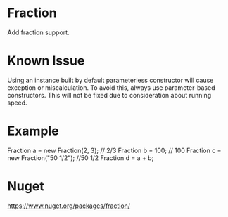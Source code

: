 # Fraction
Add fraction support.

# Known Issue
Using an instance built by default parameterless constructor will cause exception or miscalculation. To avoid this, always use parameter-based constructors. This will not be fixed due to consideration about running speed.

# Example
Fraction a = new Fraction(2, 3);   // 2/3
Fraction b = 100;  // 100
Fraction c = new Fraction("50 1/2"); //50 1/2
Fraction d = a + b;

# Nuget
https://www.nuget.org/packages/fraction/
